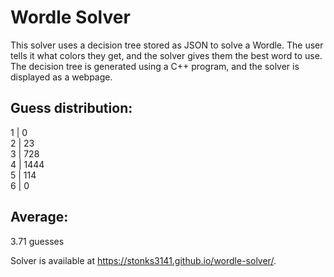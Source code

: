 # Wordle Solver
This solver uses a decision tree stored as JSON to solve a Wordle. The user tells it what colors they get, and the solver gives them the best word to use. The decision tree is generated using a C++ program, and the solver is displayed as a webpage.

## Guess distribution:
1 | 0\
2 | 23\
3 | 728\
4 | 1444\
5 | 114\
6 | 0

## Average:
3.71 guesses

Solver is available at https://stonks3141.github.io/wordle-solver/.
